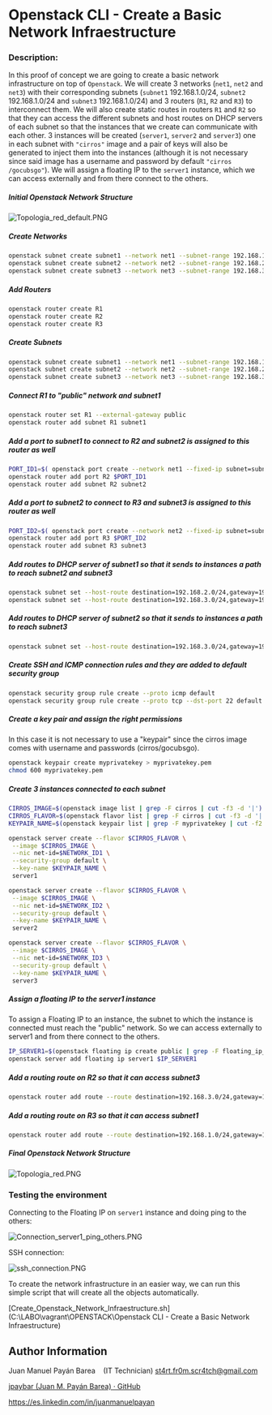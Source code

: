 # Openstack CLI - Create a Basic Network Infraestructure

### 

### Description:

In this proof of concept we are going to create a basic network infrastructure on top of `Openstack`. We will create 3 networks (`net1`, `net2` and `net3`) with their corresponding subnets (`subnet1` 192.168.1.0/24, `subnet2` 192.168.1.0/24 and `subnet3` 192.168.1.0/24) and 3 routers (`R1`, `R2` and `R3`) to interconnect them. We will also create static routes in routers `R1` and `R2` so that they can access the different subnets and host routes on DHCP servers of each subnet so that the instances that we create can communicate with each other.
3 instances will be created (`server1`, `server2` and `server3`) one in each subnet with `"cirros"` image and a pair of keys will also be generated to inject them into the instances (although it is not necessary since said image has a username and password by default `"cirros /gocubsgo"`).
We will assign a floating IP to the `server1` instance, which we can access externally and from there connect to the others.

##### Initial Openstack Network Structure

![Topologia_red_default.PNG](C:\LABO\vagrant\OPENSTACK\Openstack%20CLI%20-%20Create%20a%20Basic%20Network%20Infraestructure\images\Topologia_red_default.PNG)

##### Create Networks

```bash
openstack subnet create subnet1 --network net1 --subnet-range 192.168.1.0/24 --dns-nameserver 8.8.8.8 
openstack subnet create subnet2 --network net2 --subnet-range 192.168.2.0/24 --dns-nameserver 8.8.8.8 
openstack subnet create subnet3 --network net3 --subnet-range 192.168.3.0/24 --dns-nameserver 8.8.8.8
```

##### Add Routers

```bash
openstack router create R1
openstack router create R2
openstack router create R3
```

##### Create Subnets

```bash
openstack subnet create subnet1 --network net1 --subnet-range 192.168.1.0/24 --dns-nameserver 8.8.8.8 
openstack subnet create subnet2 --network net2 --subnet-range 192.168.2.0/24 --dns-nameserver 8.8.8.8 
openstack subnet create subnet3 --network net3 --subnet-range 192.168.3.0/24 --dns-nameserver 8.8.8.8 
```

##### Connect R1 to "public" network and subnet1

```bash
openstack router set R1 --external-gateway public 
openstack router add subnet R1 subnet1 
```

##### Add a port to subnet1 to connect to R2 and subnet2 is assigned to this router as well

```bash
PORT_ID1=$( openstack port create --network net1 --fixed-ip subnet=subnet1,ip-address=192.168.1.254 port1 | grep ' id ' | awk '{print $4}')
openstack router add port R2 $PORT_ID1
openstack router add subnet R2 subnet2
```

##### Add a port to subnet2 to connect to R3 and subnet3 is assigned to this router as well

```bash
PORT_ID2=$( openstack port create --network net2 --fixed-ip subnet=subnet2,ip-address=192.168.2.254 port1 | grep ' id ' | awk '{print $4}')
openstack router add port R3 $PORT_ID2
openstack router add subnet R3 subnet3
```

##### Add routes to DHCP server of subnet1 so that it sends to instances a path to reach subnet2 and subnet3

```bash
openstack subnet set --host-route destination=192.168.2.0/24,gateway=192.168.1.254 subnet1
openstack subnet set --host-route destination=192.168.3.0/24,gateway=192.168.1.254 subnet1
```

##### Add routes to DHCP server of subnet2 so that it sends to instances a path to reach subnet3

```bash
openstack subnet set --host-route destination=192.168.3.0/24,gateway=192.168.2.254 subnet2
```

##### Create SSH and ICMP connection rules and they are added to default security group

```bash
openstack security group rule create --proto icmp default
openstack security group rule create --proto tcp --dst-port 22 default
```

##### Create a key pair and assign the right permissions

In this case it is not necessary to use a "keypair" since the cirros image comes with username and passwords (cirros/gocubsgo).

```bash
openstack keypair create myprivatekey > myprivatekey.pem
chmod 600 myprivatekey.pem
```

##### Create 3 instances connected to each subnet

```bash
CIRROS_IMAGE=$(openstack image list | grep -F cirros | cut -f3 -d '|')
CIRROS_FLAVOR=$(openstack flavor list | grep -F cirros | cut -f3 -d '|')
KEYPAIR_NAME=$(openstack keypair list | grep -F myprivatekey | cut -f2 -d ' ')
```

```bash
openstack server create --flavor $CIRROS_FLAVOR \
 --image $CIRROS_IMAGE \
 --nic net-id=$NETWORK_ID1 \
 --security-group default \
 --key-name $KEYPAIR_NAME \
 server1        

openstack server create --flavor $CIRROS_FLAVOR \
 --image $CIRROS_IMAGE \
 --nic net-id=$NETWORK_ID2 \
 --security-group default \
 --key-name $KEYPAIR_NAME \
 server2

openstack server create --flavor $CIRROS_FLAVOR \
 --image $CIRROS_IMAGE \
 --nic net-id=$NETWORK_ID3 \
 --security-group default \
 --key-name $KEYPAIR_NAME \
 server3
```

##### Assign a floating IP to the server1 instance

To assign a Floating IP to an instance, the subnet to which the instance is connected must reach the "public" network. So we can access externally to server1 and from there connect to the others.

```bash
IP_SERVER1=$(openstack floating ip create public | grep -F floating_ip_address | cut -f3 -d '|')
openstack server add floating ip server1 $IP_SERVER1
```

##### Add a routing route on R2 so that it can access subnet3

```bash
openstack router add route --route destination=192.168.3.0/24,gateway=192.168.2.254 R2
```

##### Add a routing route on R3 so that it can access subnet1

```bash
openstack router add route --route destination=192.168.1.0/24,gateway=192.168.2.1 R3
```

##### Final Openstack Network Structure

![Topologia_red.PNG](C:\LABO\vagrant\OPENSTACK\Openstack%20CLI%20-%20Create%20a%20Basic%20Network%20Infraestructure\images\Topologia_red.PNG)

### Testing the environment

Connecting to the Floating IP on `server1` instance and doing ping to the others:

![Connection_server1_ping_others.PNG](C:\LABO\vagrant\OPENSTACK\Openstack%20CLI%20-%20Create%20a%20Basic%20Network%20Infraestructure\images\Connection_server1_ping_others.PNG)

SSH connection:

![ssh_connection.PNG](C:\LABO\vagrant\OPENSTACK\Openstack%20CLI%20-%20Create%20a%20Basic%20Network%20Infraestructure\images\ssh_connection.PNG)

To create the network infrastructure in an easier way, we can run this simple script that will create all the objects automatically.

[Create_Openstack_Network_Infraestructure.sh](C:\LABO\vagrant\OPENSTACK\Openstack CLI - Create a Basic Network Infraestructure)

Author Information
------------------

Juan Manuel Payán Barea    (IT Technician)   [st4rt.fr0m.scr4tch@gmail.com](mailto:st4rt.fr0m.scr4tch@gmail.com)

[jpaybar (Juan M. Payán Barea) · GitHub](https://github.com/jpaybar)

https://es.linkedin.com/in/juanmanuelpayan
